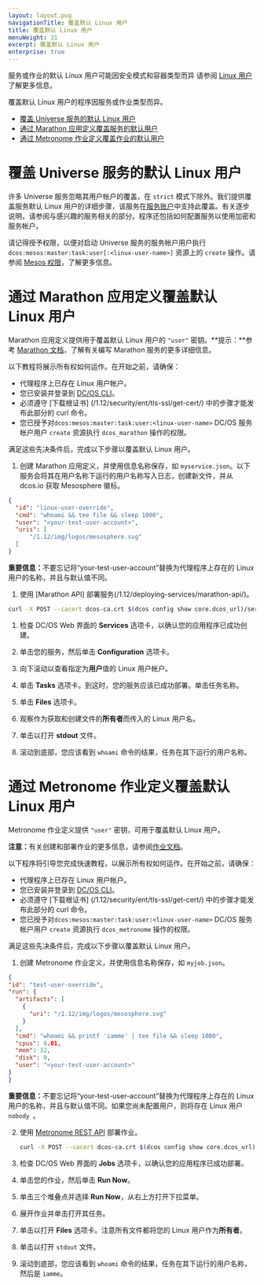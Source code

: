 ```yaml
---
layout: layout.pug
navigationTitle: 覆盖默认 Linux 用户
title: 覆盖默认 Linux 用户
menuWeight: 31
excerpt: 覆盖默认 Linux 用户 
enterprise: true
---
```

<!-- The source repository for this topic is https://github.com/dcos/dcos-docs-site -->

服务或作业的默认 Linux 用户可能因安全模式和容器类型而异 请参阅 [Linux 用户](/1.12/security/ent/#linux-users) 了解更多信息。

覆盖默认 Linux 用户的程序因服务或作业类型而异。

- [覆盖 Universe 服务的默认 Linux 用户](#universe)
- [通过 Marathon 应用定义覆盖服务的默认用户](#marathon-app-def)
- [通过 Metronome 作业定义覆盖作业的默认用户](#metronome-job-def)

# <a name="universe"></a>覆盖 Universe 服务的默认 Linux 用户

许多 Universe 服务忽略其用户帐户的覆盖，在 `strict` 模式下除外。我们提供覆盖服务默认 Linux 用户的详细步骤，该服务在[服务账户](/1.12/security/ent/service-auth/)中支持此覆盖。有关逐步说明，请参阅与感兴趣的服务相关的部分。程序还包括如何配置服务以使用加密和服务帐户。

请记得授予权限，以便对启动 Universe 服务的服务帐户用户执行 `dcos:mesos:master:task:user[:<linux-user-name>]` 资源上的 `create` 操作。请参阅 [Mesos 权限](https://docs.mesosphere.com/1.12/security/ent/perms-reference/#mesos-permissions)，了解更多信息。

# <a name="marathon-app-def"></a>通过 Marathon 应用定义覆盖默认 Linux 用户

Marathon 应用定义提供用于覆盖默认 Linux 用户的 `"user"` 密钥。**提示：**参考 [Marathon 文档](/1.12/deploying-services/creating-services/)，了解有关编写 Marathon 服务的更多详细信息。

以下教程将展示所有权如何运作。在开始之前，请确保：

- 代理程序上已存在 Linux 用户帐户。
- 您已安装并登录到 [DC/OS CLI](/1.12/cli/)。
- 必须遵守 [下载根证书] (/1.12/security/ent/tls-ssl/get-cert/) 中的步骤才能发布此部分的 curl 命令。
- 您已授予对`dcos:mesos:master:task:user:<linux-user-name>` DC/OS 服务帐户用户 `create` 资源执行 `dcos_marathon` 操作的权限。

满足这些先决条件后，完成以下步骤以覆盖默认 Linux 用户。

1. 创建 Marathon 应用定义，并使用信息名称保存，如 `myservice.json`。以下服务会将其在用户名称下运行的用户名称写入日志，创建新文件，并从 dcos.io 获取 Mesosphere 徽标。

  ```json
  {
    "id": "linux-user-override",
    "cmd": "whoami && tee file && sleep 1000",
    "user": "<your-test-user-account>",
    "uris": [
        "/1.12/img/logos/mesosphere.svg"
    ]
  }
  ```
<p class="message--important"><strong>重要信息：</strong>不要忘记将“your-test-user-account”替换为代理程序上存在的 Linux 用户的名称，并且与默认值不同。</p>

1. 使用 [Marathon API] 部署服务(/1.12/deploying-services/marathon-api/)。

  ```bash
curl -X POST --cacert dcos-ca.crt $(dcos config show core.dcos_url)/service/marathon/v2/apps -d @myservice.json -H "Content-type: application/json" -H "Authorization: token=$(dcos config show core.dcos_acs_token)"
  ```


1. 检查 DC/OS Web 界面的 **Services** 选项卡，以确认您的应用程序已成功创建。

1. 单击您的服务，然后单击 **Configuration** 选项卡。

1. 向下滚动以查看指定为**用户**值的 Linux 用户帐户。

1. 单击 **Tasks** 选项卡。到这时，您的服务应该已成功部署。单击任务名称。

1. 单击 **Files** 选项卡。

1. 观察作为获取和创建文件的**所有者**而传入的 Linux 用户名。

1. 单击以打开 **stdout** 文件。

1. 滚动到底部，您应该看到 `whoami` 命令的结果，任务在其下运行的用户名称。

# <a name="metronome-job-def"></a>通过 Metronome 作业定义覆盖默认 Linux 用户

Metronome 作业定义提供 `"user"` 密钥，可用于覆盖默认 Linux 用户。

<p class="message--note"><strong>注意：</strong>有关创建和部署作业的更多信息，请参阅<a href="/1.12/deploying-jobs/quickstart/">作业文档</a>。</p>


以下程序将引导您完成快速教程，以展示所有权如何运作。在开始之前，请确保：

- 代理程序上已存在 Linux 用户帐户。
- 您已安装并登录到 [DC/OS CLI](/1.12/cli/)。
- 必须遵守 [下载根证书] (/1.12/security/ent/tls-ssl/get-cert/) 中的步骤才能发布此部分的 curl 命令。
- 您已授予对`dcos:mesos:master:task:user:<linux-user-name>` DC/OS 服务帐户用户 `create` 资源执行 `dcos_metronome` 操作的权限。

满足这些先决条件后，完成以下步骤以覆盖默认 Linux 用户。


1. 创建 Metronome 作业定义，并使用信息名称保存，如 `myjob.json`。

  ```json
{
  "id": "test-user-override",
  "run": {
    "artifacts": [
      {
        "uri": "/1.12/img/logos/mesosphere.svg"
      }
    ],
    "cmd": "whoami && printf 'iamme' | tee file && sleep 1000",
    "cpus": 0.01,
    "mem": 32,
    "disk": 0,
    "user": "<your-test-user-account>"
  }
}
  ```
 <p class="message--important"><strong>重要信息：</strong>不要忘记将“your-test-user-account”替换为代理程序上存在的 Linux 用户的名称，并且与默认值不同。如果您尚未配置用户，则将存在 Linux 用户<code> nobody </code>。</p>

2. 使用 [Metronome REST API](https://dcos.github.io/metronome/docs/generated/api.html) 部署作业。

   ```bash
   curl -X POST --cacert dcos-ca.crt $(dcos config show core.dcos_url)/service/metronome/v1/jobs -d @myjob.json -H "Content-type: application/json" -H "Authorization: token=$(dcos config show core.dcos_acs_token)"
   ```

1. 检查 DC/OS Web 界面的 **Jobs** 选项卡，以确认您的应用程序已成功部署。

1. 单击您的作业，然后单击 **Run Now**。

1. 单击三个堆叠点并选择 **Run Now**，从右上方打开下拉菜单。

1. 展开作业并单击打开其任务。

1. 单击以打开 **Files** 选项卡。注意所有文件都将您的 Linux 用户作为**所有者**。

1. 单击以打开 `stdout` 文件。

1. 滚动到底部，您应该看到 `whoami` 命令的结果，任务在其下运行的用户名称，然后是 `iamme`。
